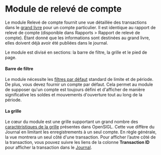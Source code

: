 # Module de relevé de compte

Le module Relevé de compte fournit une vue détaillée des transactions dans le [grand livre](/general-ledger.md) pour un compte particulier. Il est identique au rapport de relevé de compte \(disponible dans Rapports &gt; Rapport de relevé de compte\). Étant donné que les informations sont destinées au grand livre, elles doivent déjà avoir été publiées dans le journal.

Le module est divisé en sections: la barre de filtre, la grille et le pied de page.

#### Barre de filtre

Le module nécessite les [filtres par défaut](/grid-features.md) standard de limite et de période. De plus, vous devez fournir un compte par défaut. Cela permet au module de supposer qu'un compte est toujours défini et d'afficher de manière significative les soldes et mouvements d'ouverture tout au long de la période.

#### La grille

Le cœur du module est une grille supportant un grand nombre des [caractéristiques de la grille](/grid-features.md) présentes dans OpenSIGL. Cette vue diffère du Journal en limitant les enregistrements à un seul compte. En règle générale, la vue montrera un seul côté d'une transaction. Pour afficher l’autre côté de la transaction, vous pouvez suivre les liens de la colonne **Transaction ID** pour afficher la transaction dans le [Journal](/journal-module.md).